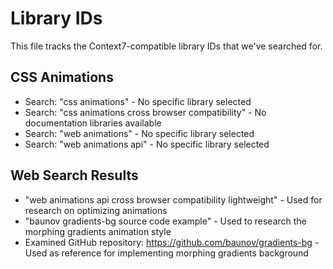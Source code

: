 # Library IDs

This file tracks the Context7-compatible library IDs that we've searched for.

## CSS Animations
- Search: "css animations" - No specific library selected
- Search: "css animations cross browser compatibility" - No documentation libraries available
- Search: "web animations" - No specific library selected
- Search: "web animations api" - No specific library selected

## Web Search Results
- "web animations api cross browser compatibility lightweight" - Used for research on optimizing animations
- "baunov gradients-bg source code example" - Used to research the morphing gradients animation style
- Examined GitHub repository: https://github.com/baunov/gradients-bg - Used as reference for implementing morphing gradients background

